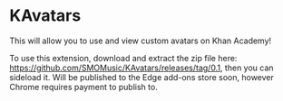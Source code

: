 # KAvatars

This will allow you to use and view custom avatars on Khan Academy!

To use this extension, download and extract the zip file here: https://github.com/SMOMusic/KAvatars/releases/tag/0.1, then you can sideload it. Will be published to the Edge add-ons store soon, however Chrome requires payment to publish to.

